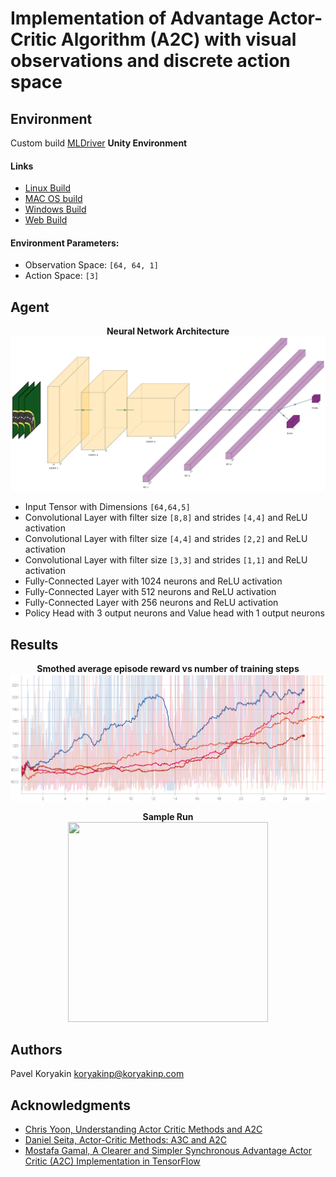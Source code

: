 # Implementation of Advantage Actor-Critic Algorithm (A2C) with visual observations and discrete action space

## Environment

Custom build [MLDriver](https://github.com/koryakinp/MLDriver) <b>Unity Environment</b>

#### Links

 - [Linux Build](https://github.com/koryakinp/MLDriver/releases/download/5.1/MLDriver_Linux_x86_64.zip)
 - [MAC OS build](https://github.com/koryakinp/MLDriver/releases/download/5.1/MLDriver_MAC_OS_X.zip)
 - [Windows Build](https://github.com/koryakinp/MLDriver/releases/download/5.1/MLDriver_Windows_x86_64.zip)
 - [Web Build](https://koryakinp.github.io/MLDriver)

#### Environment Parameters:

 - Observation Space: `[64, 64, 1]`
 - Action Space: `[3]`

## Agent

<p align="center">
  <b>Neural Network Architecture</b><br>
  <img src="docs/diagram.png">
</p>

 - Input Tensor with Dimensions `[64,64,5]`
 - Convolutional Layer with filter size `[8,8]` and strides `[4,4]` and ReLU activation
 - Convolutional Layer with filter size `[4,4]` and strides `[2,2]` and ReLU activation
 - Convolutional Layer with filter size `[3,3]` and strides `[1,1]` and ReLU activation
 - Fully-Connected Layer with 1024 neurons and ReLU activation
 - Fully-Connected Layer with 512 neurons and ReLU activation
 - Fully-Connected Layer with 256 neurons and ReLU activation
 - Policy Head with 3 output neurons and Value head with 1 output neurons

 ## Results

<p align="center">
  <b>Smothed average episode reward vs number of training steps</b><br>
  <img src="docs/reward-chart.png">
</p>

<p align="center">
  <b>Sample Run</b><br>
  <img src="docs/run.gif" width="320" height="320">
</p>

## Authors
Pavel Koryakin <koryakinp@koryakinp.com>

## Acknowledgments
- [Chris Yoon, Understanding Actor Critic Methods and A2C](https://towardsdatascience.com/understanding-actor-critic-methods-931b97b6df3f)
- [Daniel Seita, Actor-Critic Methods: A3C and A2C](https://danieltakeshi.github.io/2018/06/28/a2c-a3c/)
- [Mostafa Gamal, A Clearer and Simpler Synchronous Advantage Actor Critic (A2C) Implementation in TensorFlow](https://github.com/MG2033/A2C)